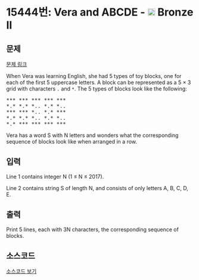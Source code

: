 # 15444번: Vera and ABCDE - <img src="https://static.solved.ac/tier_small/4.svg" style="height:20px" /> Bronze II

<!-- performance -->

<!-- 문제 제출 후 깃허브에 푸시를 했을 때 제출한 코드의 성능이 입력될 공간입니다.-->

<!-- end -->

## 문제

[문제 링크](https://boj.kr/15444)


<p>When Vera was learning English, she had 5 types of toy blocks, one for each of the first 5 uppercase letters. A block can be represented as a 5 × 3 grid with characters <code>.</code> and <code>*</code>. The 5 types of blocks look like the following:</p>

<pre>*** *** *** *** ***
*.* *.* *.. *.* *..
*** *** *.. *.* ***
*.* *.* *.. *.* *..
*.* *** *** *** ***</pre>

<p>Vera has a word S with N letters and wonders what the corresponding sequence of blocks look like when arranged in a row.</p>



## 입력


<p>Line 1 contains integer N (1 ≤ N ≤ 2017).</p>

<p>Line 2 contains string S of length N, and consists of only letters A, B, C, D, E.</p>



## 출력


<p>Print 5 lines, each with 3N characters, the corresponding sequence of blocks.</p>



## 소스코드

[소스코드 보기](Vera%20and%20ABCDE.cpp)